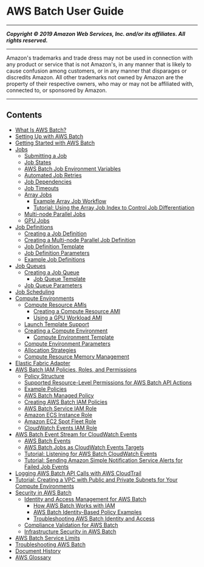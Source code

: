 # AWS Batch User Guide

-----
*****Copyright &copy; 2019 Amazon Web Services, Inc. and/or its affiliates. All rights reserved.*****

-----
Amazon's trademarks and trade dress may not be used in 
     connection with any product or service that is not Amazon's, 
     in any manner that is likely to cause confusion among customers, 
     or in any manner that disparages or discredits Amazon. All other 
     trademarks not owned by Amazon are the property of their respective
     owners, who may or may not be affiliated with, connected to, or 
     sponsored by Amazon.

-----
## Contents
+ [What Is AWS Batch?](what-is-batch.md)
+ [Setting Up with AWS Batch](get-set-up-for-aws-batch.md)
+ [Getting Started with AWS Batch](Batch_GetStarted.md)
+ [Jobs](jobs.md)
   + [Submitting a Job](submit_job.md)
   + [Job States](job_states.md)
   + [AWS Batch Job Environment Variables](job_env_vars.md)
   + [Automated Job Retries](job_retries.md)
   + [Job Dependencies](job_dependencies.md)
   + [Job Timeouts](job_timeouts.md)
   + [Array Jobs](array_jobs.md)
      + [Example Array Job Workflow](example_array_job.md)
      + [Tutorial: Using the Array Job Index to Control Job Differentiation](array_index_example.md)
   + [Multi-node Parallel Jobs](multi-node-parallel-jobs.md)
   + [GPU Jobs](gpu-jobs.md)
+ [Job Definitions](job_definitions.md)
   + [Creating a Job Definition](create-job-definition.md)
   + [Creating a Multi-node Parallel Job Definition](multi-node-job-def.md)
   + [Job Definition Template](job-definition-template.md)
   + [Job Definition Parameters](job_definition_parameters.md)
   + [Example Job Definitions](example-job-definitions.md)
+ [Job Queues](job_queues.md)
   + [Creating a Job Queue](create-job-queue.md)
      + [Job Queue Template](job-queue-template.md)
   + [Job Queue Parameters](job_queue_parameters.md)
+ [Job Scheduling](job_scheduling.md)
+ [Compute Environments](compute_environments.md)
   + [Compute Resource AMIs](compute_resource_AMIs.md)
      + [Creating a Compute Resource AMI](create-batch-ami.md)
      + [Using a GPU Workload AMI](batch-gpu-ami.md)
   + [Launch Template Support](launch-templates.md)
   + [Creating a Compute Environment](create-compute-environment.md)
      + [Compute Environment Template](compute-environment-template.md)
   + [Compute Environment Parameters](compute_environment_parameters.md)
   + [Allocation Strategies](allocation-strategies.md)
   + [Compute Resource Memory Management](memory-management.md)
+ [Elastic Fabric Adapter](efa.md)
+ [AWS Batch IAM Policies, Roles, and Permissions](IAM_policies.md)
   + [Policy Structure](iam-policy-structure.md)
   + [Supported Resource-Level Permissions for AWS Batch API Actions](batch-supported-iam-actions-resources.md)
   + [Example Policies](ExamplePolicies_BATCH.md)
   + [AWS Batch Managed Policy](batch_managed_policies.md)
   + [Creating AWS Batch IAM Policies](batch_IAM_user_policies.md)
   + [AWS Batch Service IAM Role](service_IAM_role.md)
   + [Amazon ECS Instance Role](instance_IAM_role.md)
   + [Amazon EC2 Spot Fleet Role](spot_fleet_IAM_role.md)
   + [CloudWatch Events IAM Role](CWE_IAM_role.md)
+ [AWS Batch Event Stream for CloudWatch Events](cloudwatch_event_stream.md)
   + [AWS Batch Events](batch_cwe_events.md)
   + [AWS Batch Jobs as CloudWatch Events Targets](batch-cwe-target.md)
   + [Tutorial: Listening for AWS Batch CloudWatch Events](batch_cwet.md)
   + [Tutorial: Sending Amazon Simple Notification Service Alerts for Failed Job Events](batch_sns_tutorial.md)
+ [Logging AWS Batch API Calls with AWS CloudTrail](logging-using-cloudtrail.md)
+ [Tutorial: Creating a VPC with Public and Private Subnets for Your Compute Environments](create-public-private-vpc.md)
+ [Security in AWS Batch](security.md)
   + [Identity and Access Management for AWS Batch](security-iam.md)
      + [How AWS Batch Works with IAM](security_iam_service-with-iam.md)
      + [AWS Batch Identity-Based Policy Examples](security_iam_id-based-policy-examples.md)
      + [Troubleshooting AWS Batch Identity and Access](security_iam_troubleshoot.md)
   + [Compliance Validation for AWS Batch](compliance.md)
   + [Infrastructure Security in AWS Batch](infrastructure-security.md)
+ [AWS Batch Service Limits](service_limits.md)
+ [Troubleshooting AWS Batch](troubleshooting.md)
+ [Document History](document_history.md)
+ [AWS Glossary](glossary.md)